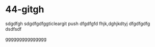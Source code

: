 # 44-gitgh
sdgdfgh
sdgdfgdfggticleargit push
dfgdfgfd
fhjk,dghjkdtyj
dfgdfgdfg
dsdfsdf



ggggggggggggggg
